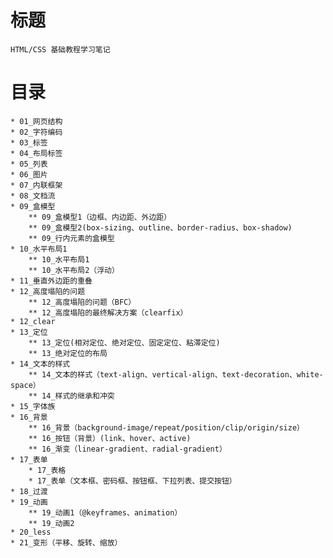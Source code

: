 # 标题
    HTML/CSS 基础教程学习笔记

# 目录
    * 01_网页结构
    * 02_字符编码
    * 03_标签
    * 04_布局标签
    * 05_列表
    * 06_图片
    * 07_内联框架
    * 08_文档流
    * 09_盒模型
        ** 09_盒模型1（边框、内边距、外边距）
        ** 09_盒模型2(box-sizing、outline、border-radius、box-shadow)
        ** 09_行内元素的盒模型
    * 10_水平布局1
        ** 10_水平布局1
        ** 10_水平布局2（浮动）
    * 11_垂直外边距的重叠
    * 12_高度塌陷的问题
        ** 12_高度塌陷的问题（BFC）
        ** 12_高度塌陷的最终解决方案（clearfix）
    * 12_clear
    * 13_定位
        ** 13_定位(相对定位、绝对定位、固定定位、粘滞定位)
        ** 13_绝对定位的布局
    * 14_文本的样式
        ** 14_文本的样式（text-align、vertical-align、text-decoration、white-space）
        ** 14_样式的继承和冲突
    * 15_字体族
    * 16_背景
        ** 16_背景（background-image/repeat/position/clip/origin/size）
        ** 16_按钮（背景）(link、hover、active)
        ** 16_渐变（linear-gradient、radial-gradient）
    * 17_表单
        * 17_表格
        * 17_表单（文本框、密码框、按钮框、下拉列表、提交按钮）
    * 18_过渡
    * 19_动画
        ** 19_动画1（@keyframes、animation）
        ** 19_动画2
    * 20_less
    * 21_变形（平移、旋转、缩放）


